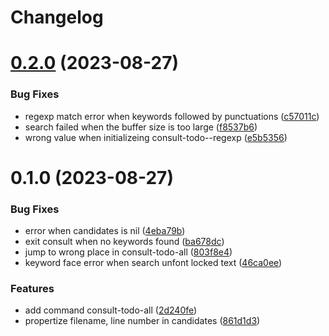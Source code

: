 # Changelog
# [0.2.0](https://github.com/liuyinz/emacs.d/compare/v0.1.0...v0.2.0) (2023-08-27)


### Bug Fixes

* regexp match error when keywords followed by punctuations ([c57011c](https://github.com/liuyinz/emacs.d/commit/c57011c57199d6236b51cf0c0c4d452297e15c8d))
* search failed when the buffer size is too large ([f8537b6](https://github.com/liuyinz/emacs.d/commit/f8537b690a29173f6ea5eb65b1aed667f13a64ae))
* wrong value when initializeing consult-todo--regexp ([e5b5356](https://github.com/liuyinz/emacs.d/commit/e5b53568bbcca3973219cc9a842866eb8e015176))



# 0.1.0 (2023-08-27)


### Bug Fixes

* error when candidates is nil ([4eba79b](https://github.com/liuyinz/emacs.d/commit/4eba79bba448aa84dc08a18d797964a47f34d18c))
* exit consult when no keywords found ([ba678dc](https://github.com/liuyinz/emacs.d/commit/ba678dc9b81d2b87d3243e9fc5331e3ead75d7c3))
* jump to wrong place in consult-todo-all ([803f8e4](https://github.com/liuyinz/emacs.d/commit/803f8e4f685e1161e8257ed836922adfd49d4cdf))
* keyword face error when search unfont locked text ([46ca0ee](https://github.com/liuyinz/emacs.d/commit/46ca0ee0e73c7037698bd56cb8b37ecd89df1231))


### Features

* add command consult-todo-all ([2d240fe](https://github.com/liuyinz/emacs.d/commit/2d240fe229a8d9eb7f67e19d6cf35e46071259e8))
* propertize filename, line number in candidates ([861d1d3](https://github.com/liuyinz/emacs.d/commit/861d1d34d4a7d82306a4a85831b2873406ea50ed))
